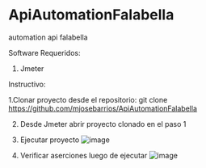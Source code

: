 # ApiAutomationFalabella
 automation api falabella
 
 Software Requeridos:
 1. Jmeter
 
 
 
 Instructivo:
 
 1.Clonar proyecto desde el repositorio:
   git clone https://github.com/mjosebarrios/ApiAutomationFalabella
   
   2. Desde Jmeter abrir proyecto clonado en el paso 1
   
   3. Ejecutar proyecto
   ![image](https://user-images.githubusercontent.com/114890234/193569483-4a265a6b-c6d6-41a7-8799-656d1661732b.png)
   
   4. Verificar aserciones luego de ejecutar
   ![image](https://user-images.githubusercontent.com/114890234/193570128-507c2bce-24f8-4964-82a5-e02d8079e25a.png)



